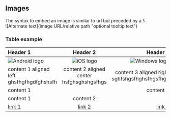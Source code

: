 ## Images
The syntax to embed an image is similar to url but preceded by a !:\
\![Alternate text](image URL/relative path "optional tooltip text")

### Table example
Header 1|Header 2|Header 3
:---|:---:|---:
![Android logo](https://cdn-icons-png.flaticon.com/512/226/226770.png "Android")|![iOS logo](https://w7.pngwing.com/pngs/622/355/png-transparent-logo-product-design-ios-brand-desktop-computer-text-computer-logo-thumbnail.png "iOS")|![Windows logo](https://i.pinimg.com/736x/c6/18/ed/c618edb71c600432c13ebd6ef2a0c317.jpg "Windows")
content 1 aligned left ghsfhgfhgdfghshsfh|content 2 aligned center hsfghsghshgsfhgs| content 3 aligned right sghfshgsfhghsfhgsfhgh
content 1||content 3
content 1|content 2
[link 1](http://example.com "test tooltip")|[link 2](http://example.com)|[link 3](http://example.com)

